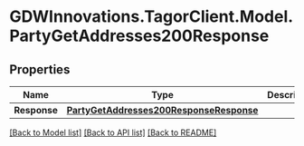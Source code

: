 # GDWInnovations.TagorClient.Model.PartyGetAddresses200Response

## Properties

Name | Type | Description | Notes
------------ | ------------- | ------------- | -------------
**Response** | [**PartyGetAddresses200ResponseResponse**](PartyGetAddresses200ResponseResponse.md) |  | [optional] 

[[Back to Model list]](../README.md#documentation-for-models) [[Back to API list]](../README.md#documentation-for-api-endpoints) [[Back to README]](../README.md)

